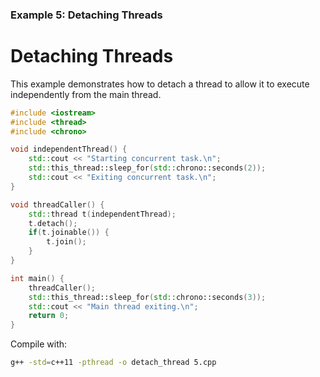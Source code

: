 ### Example 5: Detaching Threads

# Detaching Threads

This example demonstrates how to detach a thread to allow it to execute independently from the main thread.

```cpp
#include <iostream>
#include <thread>
#include <chrono>

void independentThread() {
    std::cout << "Starting concurrent task.\n";
    std::this_thread::sleep_for(std::chrono::seconds(2));
    std::cout << "Exiting concurrent task.\n";
}

void threadCaller() {
    std::thread t(independentThread);
    t.detach();
    if(t.joinable()) {
        t.join();
    }
}

int main() {
    threadCaller();
    std::this_thread::sleep_for(std::chrono::seconds(3));
    std::cout << "Main thread exiting.\n";
    return 0;
}
```

Compile with:
```bash
g++ -std=c++11 -pthread -o detach_thread 5.cpp
```
 

